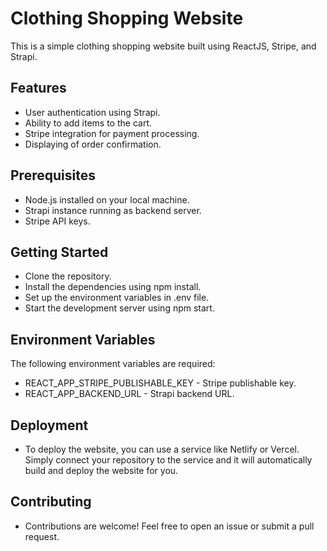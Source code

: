 # Clothing Shopping Website

This is a simple clothing shopping website built using ReactJS, Stripe, and Strapi.

## Features

- User authentication using Strapi.
- Ability to add items to the cart.
- Stripe integration for payment processing.
- Displaying of order confirmation.

## Prerequisites

- Node.js installed on your local machine.
- Strapi instance running as backend server.
- Stripe API keys.

## Getting Started

- Clone the repository.
- Install the dependencies using npm install.
- Set up the environment variables in .env file.
- Start the development server using npm start.

## Environment Variables

The following environment variables are required:

- REACT_APP_STRIPE_PUBLISHABLE_KEY - Stripe publishable key.
- REACT_APP_BACKEND_URL - Strapi backend URL.

## Deployment

- To deploy the website, you can use a service like Netlify or Vercel. Simply connect your repository to the service and it will automatically build and deploy the website for you.

## Contributing

- Contributions are welcome! Feel free to open an issue or submit a pull request.
